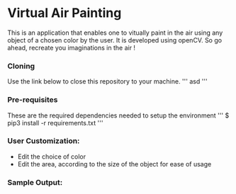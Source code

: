 # Virtual Air Painting
This is an application that enables one to vitually paint in the air using any object of a chosen color by the user. It is developed using openCV.
So go ahead, recreate you imaginations in the air !

### Cloning
Use the link below to close this repository to your machine.
'''
asd
'''

### Pre-requisites 
These are the required dependencies needed to setup the environment
'''
$ pip3 install -r requirements.txt
'''

### User Customization:
- Edit the choice of color
- Edit the area, according to the size of the object for ease of usage

### Sample Output:

